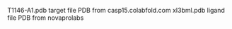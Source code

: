 T1146-A1.pdb target file PDB from casp15.colabfold.com
xI3bml.pdb ligand file PDB from novaprolabs

